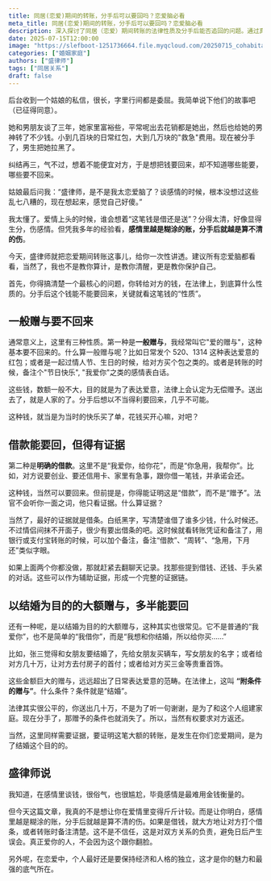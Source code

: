 ```yaml
---
title: 同居(恋爱)期间的转账，分手后可以要回吗？恋爱脑必看
meta_title: 同居(恋爱)期间的转账，分手后可以要回吗？恋爱脑必看
description: 深入探讨了同居（恋爱）期间转账的法律性质及分手后能否追回的问题。通过真实案例，盛律师详细解析了三种常见的转账性质：一般赠与、明确借款和以结婚为目的的大额赠与。文章指出，一般赠与如表达爱意的红包通常无法追回，而明确借款则需要提供证据如借条或转账备注。此外，以结婚为目的的大额赠与在分手后通常可以追回，但同样需要证据支持。盛律师强调，恋爱中保持经济和人格的独立至关重要.
date: 2025-07-15T12:00:00
image: "https://slefboot-1251736664.file.myqcloud.com/20250715_cohabitation_property_cover.webp"
categories: ["婚姻家庭"]
authors: ["盛律师"]
tags: ["同居关系"]
draft: false
---
```


后台收到一个姑娘的私信，很长，字里行间都是委屈。我简单说下他们的故事吧（已征得同意）。

她和男朋友谈了三年，她家里富裕些，平常呢出去花销都是她出，然后也给她的男神转了不少钱。小到几百块的日常红包，大到几万块的"救急"费用。现在被分手了，男生把她拉黑了。

纠结再三，气不过，想着不能便宜对方，于是想把钱要回来，却不知道哪些能要，哪些要不回来。

姑娘最后问我：“盛律师，是不是我太恋爱脑了？谈感情的时候，根本没想过这些乱七八糟的，现在想起来，感觉自己好傻。”

我太懂了。爱情上头的时候，谁会想着“这笔钱是借还是送”？分得太清，好像显得生分，伤感情。但凭我多年的经验看，**感情里越是糊涂的账，分手后就越是算不清的伤**。

今天，盛律师就把恋爱期间转账这事儿，给你一次性讲透。建议所有恋爱脑都看看，当然了，我也不是教你算计，是教你清醒，更是教你保护自己。

首先，你得搞清楚一个最核心的问题，你转给对方的钱，在法律上，到底算什么性质的。分手后这个钱能不能要回来，关键就看这笔钱的“性质”。

## 一般赠与要不回来

通常意义上，这里有三种性质。第一种是**一般赠与**，我经常叫它"爱的赠与"，这种基本要不回来的。什么算一般赠与呢？比如日常发个 520、1314 这种表达爱意的红包；或者是一起过情人节、生日的时候，给对方买个包之类的。或者是转账的时候，备注个"节日快乐", "我爱你"之类的感情表白话。

这些钱，数额一般不大，目的就是为了表达爱意，法律上会认定为无偿赠予。送出去了，就是人家的了。分手后想以不当得利要回来，几乎不可能。

这种钱，就当是为当时的快乐买了单，花钱买开心嘛，对吧？

## 借款能要回，但得有证据

第二种是**明确的借款**。这里不是“我爱你，给你花”，而是“你急用，我帮你”。比如，对方说要创业、要还信用卡、家里有急事，跟你借一笔钱，并承诺会还。

这种钱，当然可以要回来。但前提是，你得能证明这是“借款”，而不是“赠予”。法官不会听你一面之词，他只看证据。什么算证据？

当然了，最好的证据就是借条。白纸黑字，写清楚谁借了谁多少钱，什么时候还。不过情侣间抹不开面子，很少有要出借条的吧。这时候就看转账凭证和备注了，用银行或支付宝转账的时候，可以加个备注，备注“借款”、“周转”、“急用，下月还”类似字眼。

如果上面两个你都没做，那就赶紧去翻聊天记录。找那些提到借钱、还钱、手头紧的对话。这些可以作为辅助证据，形成一个完整的证据链。

## 以结婚为目的的大额赠与，多半能要回

还有一种呢，是以结婚为目的的大额赠与，这种其实也很常见。它不是普通的“我爱你”，也不是简单的“我借你”，而是“我想和你结婚，所以给你买……”

比如，张三觉得和女朋友要结婚了，先给女朋友买辆车，写女朋友的名字；或者给对方几十万，让对方去付房子的首付；或者给对方买三金等贵重首饰。

这些金额巨大的赠与，远远超出了日常表达爱意的范畴。在法律上，这叫 **“附条件的赠与”**。什么条件？条件就是“结婚”。

法律其实很公平的，你送出几十万，不是为了听一句谢谢，是为了和这个人组建家庭。现在分手了，那赠予的条件也就消失了。所以，当然有权要求对方返还。

当然，这里同样需要证据，要证明这笔大额的转账，是发生在你们恋爱期间，是为了结婚这个目的的。

## 盛律师说

我知道，在感情里谈钱，很俗气，也很尴尬，毕竟感情是最难用金钱衡量的。

但今天这篇文章，我真的不是想让你在爱情里变得斤斤计较。而是让你明白，感情里越是糊涂的账，分手后就越是算不清的伤。如果是借钱，就大方地让对方打个借条，或者转账时备注清楚。这不是不信任，这是对双方关系的负责，避免日后产生误会。真正爱你的人，不会因为这个跟你翻脸。

另外呢，在恋爱中，个人最好还是要保持经济和人格的独立，这才是你的魅力和最强的底气所在。